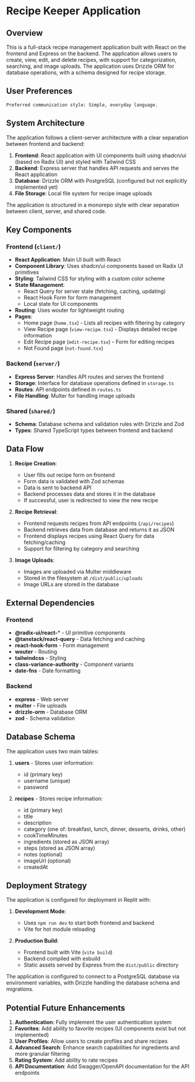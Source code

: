 # Recipe Keeper Application

## Overview

This is a full-stack recipe management application built with React on the frontend and Express on the backend. The application allows users to create, view, edit, and delete recipes, with support for categorization, searching, and image uploads. The application uses Drizzle ORM for database operations, with a schema designed for recipe storage.

## User Preferences

```
Preferred communication style: Simple, everyday language.
```

## System Architecture

The application follows a client-server architecture with a clear separation between frontend and backend:

1. **Frontend**: React application with UI components built using shadcn/ui (based on Radix UI) and styled with Tailwind CSS
2. **Backend**: Express server that handles API requests and serves the React application
3. **Database**: Drizzle ORM with PostgreSQL (configured but not explicitly implemented yet)
4. **File Storage**: Local file system for recipe image uploads

The application is structured in a monorepo style with clear separation between client, server, and shared code.

## Key Components

### Frontend (`client/`)

- **React Application**: Main UI built with React 
- **Component Library**: Uses shadcn/ui components based on Radix UI primitives
- **Styling**: Tailwind CSS for styling with a custom color scheme
- **State Management**: 
  - React Query for server state (fetching, caching, updating)
  - React Hook Form for form management
  - Local state for UI components
- **Routing**: Uses wouter for lightweight routing
- **Pages**:
  - Home page (`home.tsx`) - Lists all recipes with filtering by category
  - View Recipe page (`view-recipe.tsx`) - Displays detailed recipe information
  - Edit Recipe page (`edit-recipe.tsx`) - Form for editing recipes
  - Not Found page (`not-found.tsx`)

### Backend (`server/`)

- **Express Server**: Handles API routes and serves the frontend
- **Storage**: Interface for database operations defined in `storage.ts`
- **Routes**: API endpoints defined in `routes.ts`
- **File Handling**: Multer for handling image uploads

### Shared (`shared/`)

- **Schema**: Database schema and validation rules with Drizzle and Zod
- **Types**: Shared TypeScript types between frontend and backend

## Data Flow

1. **Recipe Creation**:
   - User fills out recipe form on frontend
   - Form data is validated with Zod schemas
   - Data is sent to backend API
   - Backend processes data and stores it in the database
   - If successful, user is redirected to view the new recipe

2. **Recipe Retrieval**:
   - Frontend requests recipes from API endpoints (`/api/recipes`)
   - Backend retrieves data from database and returns it as JSON
   - Frontend displays recipes using React Query for data fetching/caching
   - Support for filtering by category and searching

3. **Image Uploads**:
   - Images are uploaded via Multer middleware
   - Stored in the filesystem at `/dist/public/uploads`
   - Image URLs are stored in the database

## External Dependencies

### Frontend
- **@radix-ui/react-*** - UI primitive components
- **@tanstack/react-query** - Data fetching and caching
- **react-hook-form** - Form management
- **wouter** - Routing
- **tailwindcss** - Styling
- **class-variance-authority** - Component variants
- **date-fns** - Date formatting

### Backend
- **express** - Web server
- **multer** - File uploads
- **drizzle-orm** - Database ORM
- **zod** - Schema validation

## Database Schema

The application uses two main tables:

1. **users** - Stores user information:
   - id (primary key)
   - username (unique)
   - password

2. **recipes** - Stores recipe information:
   - id (primary key)
   - title
   - description
   - category (one of: breakfast, lunch, dinner, desserts, drinks, other)
   - cookTimeMinutes
   - ingredients (stored as JSON array)
   - steps (stored as JSON array)
   - notes (optional)
   - imageUrl (optional)
   - createdAt

## Deployment Strategy

The application is configured for deployment in Replit with:

1. **Development Mode**:
   - Uses `npm run dev` to start both frontend and backend
   - Vite for hot module reloading

2. **Production Build**:
   - Frontend built with Vite (`vite build`)
   - Backend compiled with esbuild
   - Static assets served by Express from the `dist/public` directory

The application is configured to connect to a PostgreSQL database via environment variables, with Drizzle handling the database schema and migrations.

## Potential Future Enhancements

1. **Authentication**: Fully implement the user authentication system
2. **Favorites**: Add ability to favorite recipes (UI components exist but not implemented)
3. **User Profiles**: Allow users to create profiles and share recipes
4. **Advanced Search**: Enhance search capabilities for ingredients and more granular filtering
5. **Rating System**: Add ability to rate recipes
6. **API Documentation**: Add Swagger/OpenAPI documentation for the API endpoints